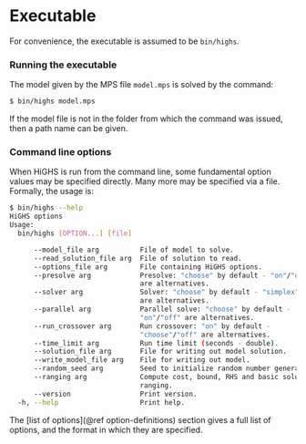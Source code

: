 # Executable

For convenience, the executable is assumed to be `bin/highs`.

### Running the executable

The model given by the MPS file `model.mps` is solved by the command:

```bash
$ bin/highs model.mps
```

If the model file is not in the folder from which the command was issued, then a
path name can be given.

### Command line options

When HiGHS is run from the command line, some fundamental option values may be
specified directly. Many more may be specified via a file. Formally, the usage
is:

```bash
$ bin/highs --help
HiGHS options
Usage:
  bin/highs [OPTION...] [file]

      --model_file arg          File of model to solve.
      --read_solution_file arg  File of solution to read.
      --options_file arg        File containing HiGHS options.
      --presolve arg            Presolve: "choose" by default - "on"/"off"
                                are alternatives.
      --solver arg              Solver: "choose" by default - "simplex"/"ipm"
                                are alternatives.
      --parallel arg            Parallel solve: "choose" by default -
                                "on"/"off" are alternatives.
      --run_crossover arg       Run crossover: "on" by default -
                                "choose"/"off" are alternatives.
      --time_limit arg          Run time limit (seconds - double).
      --solution_file arg       File for writing out model solution.
      --write_model_file arg    File for writing out model.
      --random_seed arg         Seed to initialize random number generation.
      --ranging arg             Compute cost, bound, RHS and basic solution
                                ranging.
      --version                 Print version.
  -h, --help                    Print help.
```

The [list of options](@ref option-definitions) section gives a full
list of options, and the format in which they are specified.

